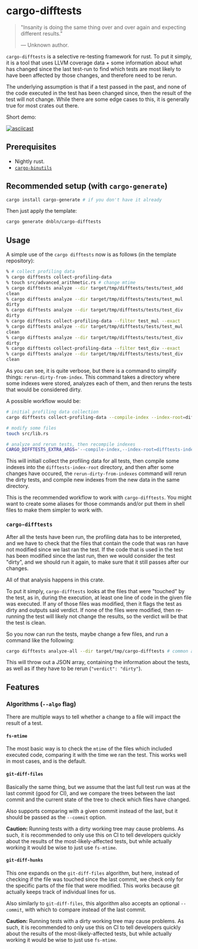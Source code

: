 # cargo-difftests

> "Insanity is doing the same thing over and over again and expecting different results."
>
> &#8212; Unknown author.

`cargo-difftests` is a selective re-testing framework for rust.
To put it simply, it is a tool that uses LLVM coverage data +
some information about what has changed since the last test-run
to find which tests are most likely to have been affected by those
changes, and therefore need to be rerun.

The underlying assumption is that if a test passed in the past,
and none of the code executed in the test has been changed since,
then the result of the test will not change. While there are some
edge cases to this, it is generally true for most crates out there.

Short demo:

[![asciicast](https://asciinema.org/a/642902.svg)](https://asciinema.org/a/642902)

## Prerequisites

- Nightly rust.
- [`cargo-binutils`](https://github.com/rust-embedded/cargo-binutils)

## Recommended setup (with `cargo-generate`)

```bash
cargo install cargo-generate # if you don't have it already
```

Then just apply the template:

```bash
cargo generate dnbln/cargo-difftests
```

## Usage

A simple use of the `cargo difftests` now is as follows (in the template repository):

```bash
% # collect profiling data
% cargo difftests collect-profiling-data
% touch src/advanced_arithmetic.rs # change mtime
% cargo difftests analyze --dir target/tmp/difftests/tests/test_add
clean
% cargo difftests analyze --dir target/tmp/difftests/tests/test_mul
dirty
% cargo difftests analyze --dir target/tmp/difftests/tests/test_div
dirty
% cargo difftests collect-profiling-data --filter test_mul --exact
% cargo difftests analyze --dir target/tmp/difftests/tests/test_mul
clean
% cargo difftests analyze --dir target/tmp/difftests/tests/test_div
dirty
% cargo difftests collect-profiling-data --filter test_div --exact
% cargo difftests analyze --dir target/tmp/difftests/tests/test_div
clean
```

As you can see, it is quite verbose, but there is a command to simplify
things: `rerun-dirty-from-index`. This command takes a directory where
some indexes were stored, analyzes each of them, and then reruns the
tests that would be considered dirty.

A possible workflow would be:

```bash
# initial profiling data collection
cargo difftests collect-profiling-data --compile-index --index-root=difftests-index-root --root=target/tmp/difftests
```

```bash
# modify some files
touch src/lib.rs
```

```bash
# analyze and rerun tests, then recompile indexes
CARGO_DIFFTESTS_EXTRA_ARGS='--compile-index,--index-root=difftests-index-root,--root=target/tmp/difftests' cargo difftests rerun-dirty-from-indexes --index-root=difftests-index-root
```

This will initiall collect the profiling data for all tests, then compile
some indexes into the `difftests-index-root` directory, and then after some
changes have occured, the `rerun-dirty-from-indexes` command will rerun the
dirty tests, and compile new indexes from the new data in the same directory.

This is the recommended workflow to work with `cargo-difftests`. You might
want to create some aliases for those commands and/or put them in shell files
to make them simpler to work with.

### `cargo-difftests`

After all the tests have been run, the profiling data has to be interpreted,
and we have to check that the files that contain the code that was ran have
not modified since we last ran the test. If the code that is used in the test
has been modified since the last run, then we would consider the test "dirty",
and we should run it again, to make sure that it still passes after our changes.

All of that analysis happens in this crate.

To put it simply, `cargo-difftests` looks at the files that were "touched"
by the test, as in, during the execution, at least one line of code in the
given file was executed. If any of those files was modified, then it flags
the test as dirty and outputs said verdict. If none of the files were
modified, then re-running the test will likely not change the results, so the
verdict will be that the test is clean.

So you now can run the tests, maybe change a few files, and run a command
like the following:

```sh
cargo difftests analyze-all --dir target/tmp/cargo-difftests # common ancestor of all the difftest directories passed to the testclient init function
```

This will throw out a JSON array, containing the information
about the tests, as well as if they have to be rerun
(`"verdict": "dirty"`).

## Features

### Algorithms (`--algo` flag)

There are multiple ways to tell whether a change to a file
will impact the result of a test.

#### `fs-mtime`

The most basic way is to check the `mtime` of the files
which included executed code, comparing it with the time
we ran the test. This works well in most cases, and is
the default.

#### `git-diff-files`

Basically the same thing, but we assume that the last
full test run was at the last commit (good for CI), and
we compare the trees between the last commit and the
current state of the tree to check which files have
changed.

Also supports comparing with a given commit instead
of the last, but it should be passed as the
`--commit` option.

**Caution:** Running tests with a dirty working tree may cause
problems. As such, it is recommended to only use this on CI to
tell developers quickly about the results of the most-likely-affected
tests, but while actually working it would be wise to just use `fs-mtime`.

#### `git-diff-hunks`

This one expands on the `git-diff-files` algorithm,
but here, instead of checking if the file was touched
since the last commit, we check only for the specific
parts of the file that were modified. This works because
git actually keeps track of individual lines for us.

Also similarly to `git-diff-files`, this algorithm also
accepts an optional `--commit`, with which to compare
instead of the last commit.

**Caution:** Running tests with a dirty working tree may cause
problems. As such, it is recommended to only use this on CI to
tell developers quickly about the results of the most-likely-affected
tests, but while actually working it would be wise to just use `fs-mtime`.
